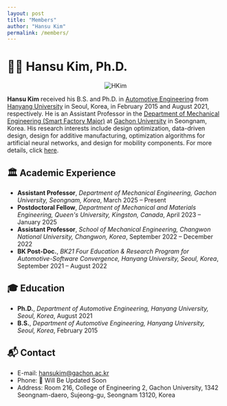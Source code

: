 ```yaml
---
layout: post
title: "Members"
author: "Hansu Kim"
permalink: /members/
---
```

   
# 👨‍🏫 Hansu Kim, Ph.D.   
   
<div style="display: flex; justify-content: center;">
  <img src="https://user-images.githubusercontent.com/54526956/185015952-2b93fed0-d64c-4fe7-b2d5-03f732a21a7b.jpg" 
       alt="HKim" 
       style="max-width: 100%; height: auto; width: auto; max-height: 35vh; object-fit: contain;">
</div>   
   
**Hansu Kim** received his B.S. and Ph.D. in [Automotive Engineering](https://ae.hanyang.ac.kr/) from [Hanyang University](https://www.hanyang.ac.kr/) in Seoul, Korea, in February 2015 and August 2021, respectively. He is an Assistant Professor in the [Department of Mechanical Engineering (Smart Factory Major)](https://www.gachon.ac.kr/smart_factory/index.do) at [Gachon University](https://www.gachon.ac.kr/kor/index.do) in Seongnam, Korea. His research interests include design optimization, data-driven design, design for additive manufacturing, optimization algorithms for artificial neural networks, and design for mobility components. For more details, click [here](https://kim-hansu.github.io/members/hansukim/).   
   
## 🏛️ Academic Experience   
* **Assistant Professor**, *Department of Mechanical Engineering, Gachon University, Seongnam, Korea*, March 2025 – Present   
* **Postdoctoral Fellow**, *Department of Mechanical and Materials Engineering, Queen's University, Kingston, Canada*, April 2023 – January 2025   
* **Assistant Professor**, *School of Mechanical Engineering, Changwon National University, Changwon, Korea*, September 2022 – December 2022   
* **BK Post-Doc.**, *BK21 Four Education & Research Program for Automotive-Software Convergence, Hanyang University, Seoul, Korea*, September 2021 – August 2022   
   
## 🎓 Education   
* **Ph.D.**, *Department of Automotive Engineering, Hanyang University, Seoul, Korea*, August 2021
* **B.S.**, *Department of Automotive Engineering, Hanyang University, Seoul, Korea*, February 2015   
   
## 📬 Contact   
* E-mail: [hansukim@gachon.ac.kr](mailto:hansukim@gachon.ac.kr)   
* Phone: 🚧 Will Be Updated Soon   
* Address: Room 216, College of Engineering 2, Gachon University, 1342 Seongnam-daero, Sujeong-gu, Seongnam 13120, Korea
